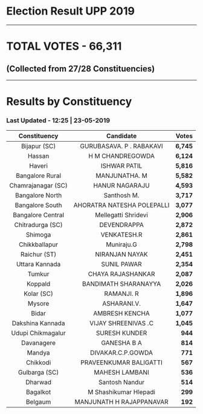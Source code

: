 # Election Result UPP 2019

---
# TOTAL VOTES - 66,311 
## (Collected from 27/28 Constituencies) 


---
# Results by Constituency 

### Last Updated - 12:25 | 23-05-2019 


|   Constituency   |        Candidate         |  Votes  |
|:----------------:|:------------------------:|--------:|
|   Bijapur (SC)   | GURUBASAVA. P . RABAKAVI |**6,745**|
|      Hassan      |     H M CHANDREGOWDA     |**6,124**|
|      Haveri      |       ISHWAR PATIL       |**5,816**|
| Bangalore Rural  |      MANJUNATHA. M       |**5,582**|
|Chamrajanagar (SC)|      HANUR NAGARAJU      |**4,593**|
| Bangalore North  |       Santhosh M.        |**3,717**|
| Bangalore South  |AHORATRA NATESHA POLEPALLI|**3,077**|
|Bangalore Central |   Mellegatti Shridevi    |**2,906**|
| Chitradurga (SC) |       DEVENDRAPPA        |**2,872**|
|     Shimoga      |       VENKATESH.R        |**2,861**|
|  Chikkballapur   |        Muniraju.G        |**2,798**|
|   Raichur (ST)   |      NIRANJAN NAYAK      |**2,451**|
|  Uttara Kannada  |       SUNIL PAWAR        |**2,354**|
|      Tumkur      |    CHAYA RAJASHANKAR     |**2,087**|
|     Koppald      |   BANDIMATH SHARANAYYA   |**2,026**|
|    Kolar (SC)    |        RAMANJI. R        |**1,896**|
|      Mysore      |       ASHARANI.V.        |**1,647**|
|      Bidar       |      AMBRESH KENCHA      |**1,077**|
| Dakshina Kannada |   VIJAY SHREENIVAS .C    |**1,045**|
|Udupi Chikmagalur |      SURESH KUNDER       |  **944**|
|    Davanagere    |       GANESHA B A        |  **814**|
|      Mandya      |    DIVAKAR.C.P.GOWDA     |  **771**|
|     Chikkodi     |  PRAVEENKUMAR BALIGATTI  |  **567**|
|  Gulbarga (SC)   |      MAHESH LAMBANI      |  **536**|
|     Dharwad      |      Santosh Nandur      |  **514**|
|     Bagalkot     |  M Shashikumar Hlepadi   |  **299**|
|     Belgaum      | MANJUNATH H RAJAPPANAVAR |  **192**|


<script async src='https://www.googletagmanager.com/gtag/js?id=UA-138371535-2'></script><script>window.dataLayer = window.dataLayer || [];function gtag(){dataLayer.push(arguments);}gtag('js', new Date());gtag('config', 'UA-138371535-2');</script>